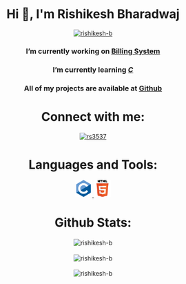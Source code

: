<h1 align="center">Hi 👋, I'm Rishikesh Bharadwaj</h1>


<p align="center"> <a href="https://github.com/ryo-ma/github-profile-trophy"><img src="https://github-profile-trophy.vercel.app/?username=rishikesh-b&theme=flat&row=2&column=3" alt="rishikesh-b" /></a> </p>

<h3 align="center"<p> I’m currently working on <a href="https://github.com/rishikesh-b/BillingSystem">Billing System</a></p></h3>
                         
<h3 align="center"<p> I’m currently learning <a href="https://www.cprogramming.com/"><b><i>C</i> </b></a></p></h3>

<h3 align="center"<p> All of my projects are available at <a href="https://github.com/rishikesh-b"><b>Github</b></a></p></h3>

</p>

<h1 align="center">Connect with me:</h1>

<p align="center"><a href="https://www.hackerrank.com/rs3537" target="blank"><img align="center" src="https://raw.githubusercontent.com/rahuldkjain/github-profile-readme-generator/master/src/images/icons/Social/hackerrank.svg" alt="rs3537" height="30" width="40" /></a>
</p>

<h1 align="center">Languages and Tools:</h1>
<p align="center"> <a href="https://www.cprogramming.com/" target="_blank" rel="noreferrer"> <img src="https://raw.githubusercontent.com/devicons/devicon/master/icons/c/c-original.svg" alt="c" width="40" height="40"/> </a> <a href="https://www.w3.org/html/" target="_blank" rel="noreferrer"> <img src="https://raw.githubusercontent.com/devicons/devicon/master/icons/html5/html5-original-wordmark.svg" alt="html5" width="40" height="40"/> </a> </p>


<h1 align="center">Github Stats:</h1>
<p align="center"> 
<img align="center" src="https://github-readme-stats.vercel.app/api/top-langs?username=rishikesh-b&show_icons=true&theme=highcontrast&locale=en&layout=compact" alt="rishikesh-b" />
</br>
</br>

<img align="center" src="https://github-readme-stats.vercel.app/api?username=rishikesh-b&show_icons=true&theme=aura&locale=en" alt="rishikesh-b" />

</br>
</br>
<img align="center" src="https://github-readme-streak-stats.herokuapp.com/?user=rishikesh-b&theme=highcontrast" alt="rishikesh-b" />

</p>
